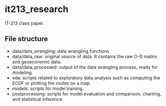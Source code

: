 # it213_research
IT-213 class paper.

## File structure
* data/data_wrangling: data wrangling functions
* data/data_raw: original source of data. It contains the raw O-D matrix and geoeconomic data.
* data/data_processed: output of the data wrangling process, ready for modeling.
* eda: scripts related to exploratory data analysis such as computing the ECDF or plotting the routes on a map.
* models: scripts for model training.
* postprocessing: scripts for model evaluation and comparison, charting, and statistical inference.
